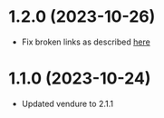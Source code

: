 # 1.2.0 (2023-10-26)

- Fix broken links as described [here](https://github.com/Pinelab-studio/pinelab-vendure-plugins/issues/277)

# 1.1.0 (2023-10-24)

- Updated vendure to 2.1.1
